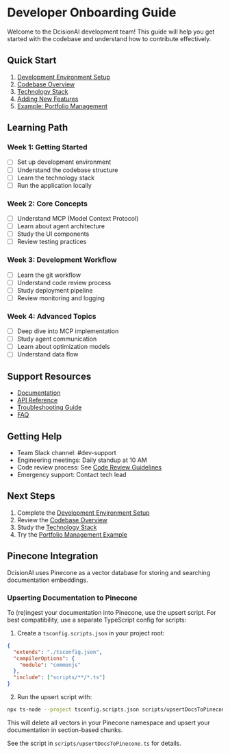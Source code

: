# Developer Onboarding Guide

Welcome to the DcisionAI development team! This guide will help you get started with the codebase and understand how to contribute effectively.

## Quick Start

1. [Development Environment Setup](./environment-setup.md)
2. [Codebase Overview](./codebase-overview.md)
3. [Technology Stack](./technology-stack.md)
4. [Adding New Features](./adding-features.md)
5. [Example: Portfolio Management](./examples/portfolio-management.md)

## Learning Path

### Week 1: Getting Started
- [ ] Set up development environment
- [ ] Understand the codebase structure
- [ ] Learn the technology stack
- [ ] Run the application locally

### Week 2: Core Concepts
- [ ] Understand MCP (Model Context Protocol)
- [ ] Learn about agent architecture
- [ ] Study the UI components
- [ ] Review testing practices

### Week 3: Development Workflow
- [ ] Learn the git workflow
- [ ] Understand code review process
- [ ] Study deployment pipeline
- [ ] Review monitoring and logging

### Week 4: Advanced Topics
- [ ] Deep dive into MCP implementation
- [ ] Study agent communication
- [ ] Learn about optimization models
- [ ] Understand data flow

## Support Resources

- [Documentation](./)
- [API Reference](../api/README.md)
- [Troubleshooting Guide](./troubleshooting.md)
- [FAQ](./faq.md)

## Getting Help

- Team Slack channel: #dev-support
- Engineering meetings: Daily standup at 10 AM
- Code review process: See [Code Review Guidelines](./code-review.md)
- Emergency support: Contact tech lead

## Next Steps

1. Complete the [Development Environment Setup](./environment-setup.md)
2. Review the [Codebase Overview](./codebase-overview.md)
3. Study the [Technology Stack](./technology-stack.md)
4. Try the [Portfolio Management Example](./examples/portfolio-management.md)

## Pinecone Integration

DcisionAI uses Pinecone as a vector database for storing and searching documentation embeddings.

### Upserting Documentation to Pinecone

To (re)ingest your documentation into Pinecone, use the upsert script. For best compatibility, use a separate TypeScript config for scripts:

1. Create a `tsconfig.scripts.json` in your project root:

```json
{
  "extends": "./tsconfig.json",
  "compilerOptions": {
    "module": "commonjs"
  },
  "include": ["scripts/**/*.ts"]
}
```

2. Run the upsert script with:

```sh
npx ts-node --project tsconfig.scripts.json scripts/upsertDocsToPinecone.ts
```

This will delete all vectors in your Pinecone namespace and upsert your documentation in section-based chunks.

See the script in `scripts/upsertDocsToPinecone.ts` for details. 